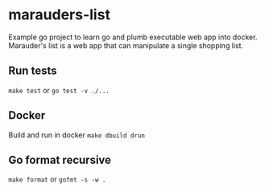 # marauders-list
Example go project to learn go and plumb executable web app into docker. Marauder's list is 
a web app that can manipulate a single shopping list.

## Run tests
```make test``` or ```go test -v ./...```

## Docker
Build and run in docker ```make dbuild drun```

## Go format recursive
```make format``` or ```gofmt -s -w .```